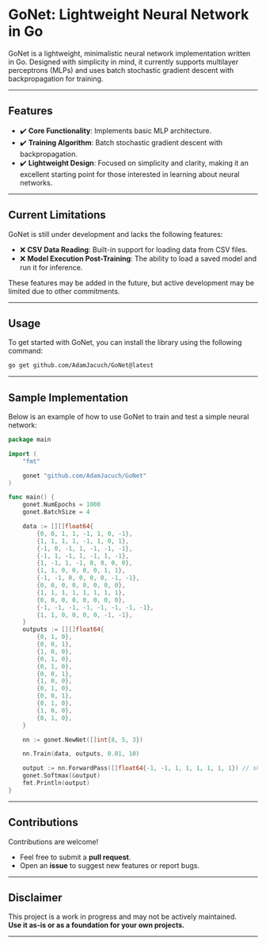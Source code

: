 # **GoNet: Lightweight Neural Network in Go**

GoNet is a lightweight, minimalistic neural network implementation written in Go. Designed with simplicity in mind, it currently supports multilayer perceptrons (MLPs) and uses batch stochastic gradient descent with backpropagation for training.

---

## **Features**
- ✔️ **Core Functionality**: Implements basic MLP architecture.  
- ✔️ **Training Algorithm**: Batch stochastic gradient descent with backpropagation.  
- ✔️ **Lightweight Design**: Focused on simplicity and clarity, making it an excellent starting point for those interested in learning about neural networks.  

---

## **Current Limitations**
GoNet is still under development and lacks the following features:
- ❌ **CSV Data Reading**: Built-in support for loading data from CSV files.  
- ❌ **Model Execution Post-Training**: The ability to load a saved model and run it for inference.  

These features may be added in the future, but active development may be limited due to other commitments.

---

## **Usage**
To get started with GoNet, you can install the library using the following command:  
```bash
go get github.com/AdamJacuch/GoNet@latest
```

---

## **Sample Implementation**
Below is an example of how to use GoNet to train and test a simple neural network:

```go
package main

import (
	"fmt"

	gonet "github.com/AdamJacuch/GoNet"
)

func main() {
	gonet.NumEpochs = 1000
	gonet.BatchSize = 4

	data := [][]float64{
		{0, 0, 1, 1, -1, 1, 0, -1},
		{1, 1, 1, 1, -1, 1, 0, 1},
		{-1, 0, -1, 1, -1, -1, -1},
		{-1, 1, -1, 1, -1, 1, -1},
		{1, -1, 1, -1, 0, 0, 0, 0},
		{1, 1, 0, 0, 0, 0, 1, 1},
		{-1, -1, 0, 0, 0, 0, -1, -1},
		{0, 0, 0, 0, 0, 0, 0, 0},
		{1, 1, 1, 1, 1, 1, 1, 1},
		{0, 0, 0, 0, 0, 0, 0, 0},
		{-1, -1, -1, -1, -1, -1, -1, -1},
		{1, 1, 0, 0, 0, 0, -1, -1},
	}
	outputs := [][]float64{
		{0, 1, 0},
		{0, 0, 1},
		{1, 0, 0},
		{0, 1, 0},
		{0, 1, 0},
		{0, 0, 1},
		{1, 0, 0},
		{0, 1, 0},
		{0, 0, 1},
		{0, 1, 0},
		{1, 0, 0},
		{0, 1, 0},
	}

	nn := gonet.NewNet([]int{8, 5, 3})

	nn.Train(data, outputs, 0.01, 10)

	output := nn.ForwardPass([]float64{-1, -1, 1, 1, 1, 1, 1, 1}) // should be {0, 0, 1}
	gonet.Softmax(&output)
	fmt.Println(output)
}
```

---

## **Contributions**
Contributions are welcome!  
- Feel free to submit a **pull request**.  
- Open an **issue** to suggest new features or report bugs.  

---

## **Disclaimer**
This project is a work in progress and may not be actively maintained.  
**Use it as-is or as a foundation for your own projects.**

---
